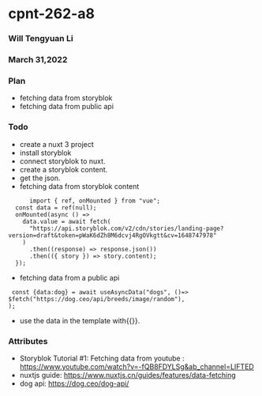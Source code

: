 # cpnt-262-a8
### Will Tengyuan Li
### March 31,2022
### Plan 
- fetching data from storyblok
- fetching data from public api
### Todo
- create a nuxt 3 project
- install storyblok
- connect storyblok to nuxt.
- create a storyblok content.
- get the json.
- fetching data from storyblok content
``` 
      import { ref, onMounted } from "vue";
  const data = ref(null);
  onMounted(async () => 
    data.value = await fetch(
      "https://api.storyblok.com/v2/cdn/stories/landing-page?version=draft&token=pWaK6dZh8M6dcvj4RgOVkgtt&cv=1648747978"
    )
      .then((response) => response.json())
      .then(({ story }) => story.content);
  });
 ``` 
 - fetching data from a public api
 ``` 
  const {data:dog} = await useAsyncData("dogs", ()=> 
$fetch("https://dog.ceo/api/breeds/image/random"),
);
``` 
- use the data in the template with{{}}.
### Attributes
- Storyblok Tutorial #1: Fetching data from youtube : https://www.youtube.com/watch?v=-fQB8FDYLSg&ab_channel=LIFTED
- nuxtjs guide: https://www.nuxtjs.cn/guides/features/data-fetching
- dog api: https://dog.ceo/dog-api/
